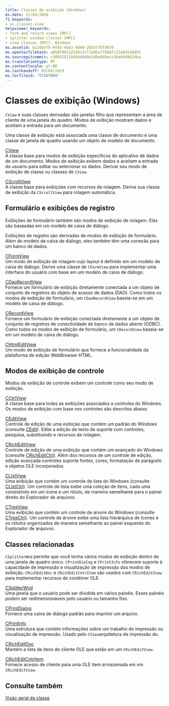```yaml
---
title: Classes de exibição (Windows)
ms.date: 11/04/2016
f1_keywords:
- vc.classes.view
helpviewer_keywords:
- form and record views [MFC]
- splitter window classes [MFC]
- view classes [MFC], Windows
ms.assetid: b11683fb-9f43-4de3-9499-2b55775f9870
ms.openlocfilehash: ad58fd6fa2548c2cf320baf75b8fc33a835ddd55
ms.sourcegitcommit: c3093251193944840e3d0a068ecc30e6449624ba
ms.translationtype: MT
ms.contentlocale: pt-BR
ms.lasthandoff: 03/04/2019
ms.locfileid: "57267089"
---
```

# <a name="view-classes-windows"></a>Classes de exibição (Windows)

`CView` e suas classes derivadas são janelas filho que representam a área de cliente de uma janela do quadro. Modos de exibição mostram dados e aceitam a entrada para um documento.

Uma classe de exibição está associada uma classe de documento e uma classe de janela de quadro usando um objeto de modelo de documento.

[CView](../mfc/reference/cview-class.md)<br/>
A classe base para modos de exibição específicos do aplicativo de dados de um documento. Modos de exibição exibem dados e aceitam a entrada do usuário para editar ou selecionar os dados. Derivar seu modo de exibição de classe ou classes de `CView`.

[CScrollView](../mfc/reference/cscrollview-class.md)<br/>
A classe base para exibições com recursos de rolagem. Derive sua classe de exibição da `CScrollView` para rolagem automática.

## <a name="form-and-record-views"></a>Formulário e exibições de registro

Exibições de formulário também são modos de exibição de rolagem. Elas são baseadas em um modelo de caixa de diálogo.

Exibições de registro são derivadas de modos de exibição de formulário. Além do modelo de caixa de diálogo, eles também têm uma conexão para um banco de dados.

[CFormView](../mfc/reference/cformview-class.md)<br/>
Um modo de exibição de rolagem cujo layout é definido em um modelo de caixa de diálogo. Derive uma classe de `CFormView` para implementar uma interface do usuário com base em um modelo de caixa de diálogo.

[CDaoRecordView](../mfc/reference/cdaorecordview-class.md)<br/>
Fornece um formulário de exibição diretamente conectada a um objeto de conjunto de registros do objeto de acesso de dados (DAO). Como todos os modos de exibição de formulário, um `CDaoRecordView` baseia-se em um modelo de caixa de diálogo.

[CRecordView](../mfc/reference/crecordview-class.md)<br/>
Fornece um formulário de exibição conectada diretamente a um objeto de conjunto de registros de conectividade de banco de dados aberto (ODBC). Como todos os modos de exibição de formulário, um `CRecordView` baseia-se em um modelo de caixa de diálogo.

[CHtmlEditView](../mfc/reference/chtmleditview-class.md)<br/>
Um modo de exibição de formulário que fornece a funcionalidade da plataforma de edição WebBrowser HTML.

## <a name="control-views"></a>Modos de exibição de controle

Modos de exibição de controle exibem um controle como seu modo de exibição.

[CCtrlView](../mfc/reference/cctrlview-class.md)<br/>
A classe base para todas as exibições associados a controles do Windows. Os modos de exibição com base nos controles são descritos abaixo.

[CEditView](../mfc/reference/ceditview-class.md)<br/>
Controle de edição de uma exibição que contém um padrão do Windows (consulte [CEdit](../mfc/reference/cedit-class.md)). Edite a edição de texto de suporte com controles, pesquisa, substituindo e recursos de rolagem.

[CRichEditView](../mfc/reference/cricheditview-class.md)<br/>
Controle de edição de uma exibição que contém um avançado do Windows (consulte [CRichEditCtrl](../mfc/reference/cricheditctrl-class.md)). Além dos recursos de um controle de edição, edição avançada controles suporte fontes, cores, formatação de parágrafo e objetos OLE incorporados.

[CListView](../mfc/reference/clistview-class.md)<br/>
Uma exibição que contém um controle de lista do Windows (consulte [CListCtrl](../mfc/reference/clistctrl-class.md)). Um controle de lista exibe uma coleção de itens, cada uma consistindo em um ícone e um rótulo, de maneira semelhante para o painel direito do Explorador de arquivos.

[CTreeView](../mfc/reference/ctreeview-class.md)<br/>
Uma exibição que contém um controle de árvore do Windows (consulte [CTreeCtrl](../mfc/reference/ctreectrl-class.md)). Um controle de árvore exibe uma lista hierárquica de ícones e os rótulos organizados de maneira semelhante ao painel esquerdo do Explorador de arquivos.

## <a name="related-classes"></a>Classes relacionadas

`CSplitterWnd` permite que você tenha vários modos de exibição dentro de uma janela de quadro único. `CPrintDialog` e `CPrintInfo` oferecem suporte à capacidade de impressão e visualização de impressão dos modos de exibição. `CRichEditDoc` e `CRichEditCntrItem` são usados com `CRichEditView` para implementar recursos de contêiner OLE.

[CSplitterWnd](../mfc/reference/csplitterwnd-class.md)<br/>
Uma janela que o usuário pode ser dividida em vários painéis. Esses painéis podem ser redimensionáveis pelo usuário ou tamanho fixo.

[CPrintDialog](../mfc/reference/cprintdialog-class.md)<br/>
Fornece uma caixa de diálogo padrão para imprimir um arquivo.

[CPrintInfo](../mfc/reference/cprintinfo-structure.md)<br/>
Uma estrutura que contém informações sobre um trabalho de impressão ou visualização de impressão. Usado pelo `CView`arquitetura de impressão do.

[CRichEditDoc](../mfc/reference/cricheditdoc-class.md)<br/>
Mantém a lista de itens de cliente OLE que estão em um `CRichEditView`.

[CRichEditCntrItem](../mfc/reference/cricheditcntritem-class.md)<br/>
Fornece acesso de cliente para uma OLE item armazenada em um `CRichEditView`.

## <a name="see-also"></a>Consulte também

[Visão geral da classe](../mfc/class-library-overview.md)
